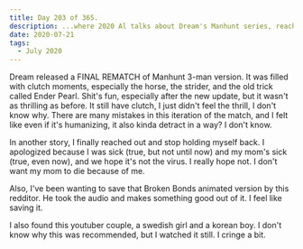 ```yaml
---
title: Day 203 of 365.
description: ...where 2020 Al talks about Dream's Manhunt series, reaching out to apologize, Broken Bonds (again), and some cringe couple.
date: 2020-07-21
tags:
  - July 2020
---
```


Dream released a FINAL REMATCH of Manhunt 3-man version. It was filled with clutch moments, especially the horse, the strider, and the old trick called Ender Pearl. Shit's fun, especially after the new update, but it wasn't as thrilling as before. It still have clutch, I just didn't feel the thrill, I don't know why. There are many mistakes in this iteration of the match, and I felt like even if it's humanizing, it also kinda detract in a way? I don't know.

In another story, I finally reached out and stop holding myself back. I apologized because I was sick (true, but not until now) and my mom's sick (true, even now), and we hope it's not the virus. I really hope not. I don't want my mom to die because of me.

Also, I've been wanting to save that Broken Bonds animated version by this redditor. He took the audio and makes something good out of it. I feel like saving it.

I also found this youtuber couple, a swedish girl and a korean boy. I don't know why this was recommended, but I watched it still. I cringe a bit.

